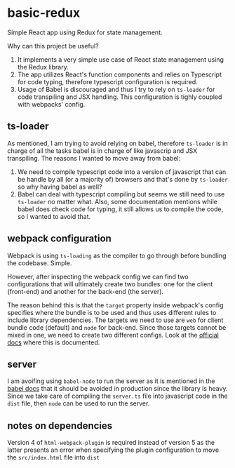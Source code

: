 # basic-redux
Simple React app using Redux for state management.

Why can this project be useful?

1. It implements a very simple use case of React state management using the Redux library.
1. The app utilizes React's function components and relies on Typescript for code typing, therefore typescript configuration is required.
1. Usage of Babel is discouraged and thus I try to rely on `ts-loader` for code transpiling and JSX handling. This configuration is tighly coupled with webpacks' config.

## ts-loader

As mentioned, I am trying to avoid relying on babel, therefore `ts-loader` is in charge of all the tasks babel is in charge of like javascrip and JSX transpiling.
The reasons I wanted to move away from babel:

1. We need to compile typescript code into a version of javascript that can be handle by all (or a majority of) browsers and that's done by `ts-loader` so why having babel as well?
1. Babel can deal with typescript compiling but seems we still need to use `ts-loader` no matter what. Also, some documentation mentions while babel does check code for typing, it still allows us to compile the code, so I wanted to avoid that.

## webpack configuration

Webpack is using `ts-loading` as the compiler to go through before bundling the codebase. Simple.

However, after inspecting the webpack config we can find two configurations that will ultimately create two bundles: one for the client (front-end) and another for the back-end (the server).

The reason behind this is that the `target` property inside webpack's config specifies where the bundle is to be used and thus uses different rules to include library dependencies.
The targets we need to use are `web` for client bundle code (default) and `node` for back-end. Since those targets cannot be mixed in one, we need to create two different configs.
Look at the [official docs](https://webpack.js.org/concepts/targets/) where this is documented.

## server
I am avoifing using `babel-node` to run the server as it is mentioned in the [babel docs](https://babeljs.io/docs/en/babel-node) that it should be avoided in production since the library is heavy.
Since we take care of compiling the `server.ts` file into javascript code in the `dist` file, then `node` can be used to run the server.

## notes on dependencies
Version 4 of `html-webpack-plugin` is required instead of version 5 as the latter presents an error when specifying the plugin configuration to move the `src/index.html` file into `dist`
